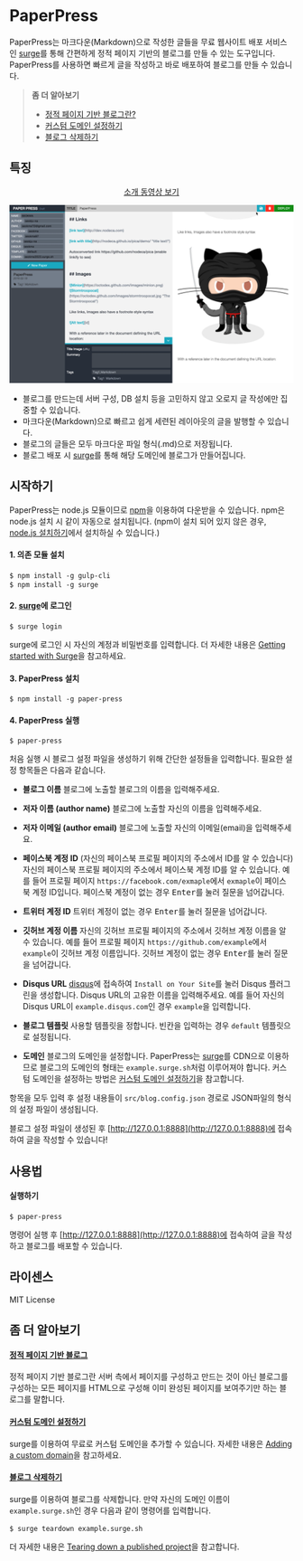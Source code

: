 # PaperPress
PaperPress는 마크다운(Markdown)으로 작성한 글들을 무료 웹사이트 배포 서비스인 [surge](https://surge.sh/)를 통해 간편하게 정적 페이지 기반의 블로그를 만들 수 있는 도구입니다. PaperPress를 사용하면 빠르게 글을 작성하고 바로 배포하여 블로그를 만들 수 있습니다.


> **좀 더 알아보기**
> * <a id="paper-press-sel-1" href="#paper-press-help-1">정적 페이지 기반 블로그란?</a>
> * <a id="paper-press-sel-2" href="#paper-press-help-2">커스텀 도메인 설정하기</a>
> * <a id="paper-press-sel-3" href="#paper-press-help-3">블로그 삭제하기</a>

## 특징

<p align="center"><a href="https://youtu.be/2IUwsdlw0to">소개 동영상 보기</a></p>


[![img](https://github.com/seokju-na/paper-press/blob/master/docs/imgs/Video.png)](https://youtu.be/2IUwsdlw0to)



* 블로그를 만드는데 서버 구성, DB 설치 등을 고민하지 않고 오로지 글 작성에만 집중할 수 있습니다.
* 마크다운(Markdown)으로 빠르고 쉽게 세련된 레이아웃의 글을 발행할 수 있습니다.
* 블로그의 글들은 모두 마크다운 파일 형식(.md)으로 저장됩니다.
* 블로그 배포 시 [surge](https://surge.sh)를 통해 해당 도메인에 블로그가 만들어집니다.


## 시작하기

PaperPress는 node.js 모듈이므로 [npm](https://www.npmjs.com/)을 이용하여 다운받을 수 있습니다. npm은 node.js 설치 시 같이 자동으로 설치됩니다. (npm이 설치 되어 있지 않은 경우, [node.js 설치하기](https://nodejs.org/ko/)에서 설치하실 수 있습니다.)


#### 1. 의존 모듈 설치

```shell
$ npm install -g gulp-cli
$ npm install -g surge
```

#### 2. [surge](https://surge.sh)에 로그인

```shell
$ surge login
```

surge에 로그인 시 자신의 계정과 비밀번호를 입력합니다. 더 자세한 내용은 [Getting started with Surge](https://surge.sh/help/getting-started-with-surge)을 참고하세요.


#### 3. PaperPress 설치

```shell
$ npm install -g paper-press
```

#### 4. PaperPress 실행

```shell
$ paper-press
```


처음 실행 시 블로그 설정 파일을 생성하기 위해 간단한 설정들을 입력합니다. 필요한 설정 항목들은 다음과 같습니다.


* **블로그 이름**
블로그에 노출할 블로그의 이름을 입력해주세요.

* **저자 이름 (author name)**
블로그에 노출할 자신의 이름을 입력해주세요.

* **저자 이메일 (author email)**
블로그에 노출할 자신의 이메일(email)을 입력해주세요.

* **페이스북 계정 ID** (자신의 페이스북 프로필 페이지의 주소에서 ID를 알 수 있습니다)
자신의 페이스북 프로필 페이지의 주소에서 페이스북 계정 ID를 알 수 있습니다. 예를 들어 프로필 페이지 ``https://facebook.com/exmaple``에서 ``exmaple``이 페이스북 계정 ID입니다.
페이스북 계정이 없는 경우 <kbd>Enter</kbd>를 눌러 질문을 넘어갑니다.

* **트위터 계정 ID**
트위터 계정이 없는 경우 <kbd>Enter</kbd>를 눌러 질문을 넘어갑니다.

* **깃허브 계정 이름**
자신의 깃허브 프로필 페이지의 주소에서 깃허브 계정 이름을 알 수 있습니다. 예를 들어 프로필 페이지 ``https://github.com/example``에서 ``example``이 깃허브 계정 이름입니다.
깃허브 계정이 없는 경우 <kbd>Enter</kbd>를 눌러 질문을 넘어갑니다.

* **Disqus URL**
[disqus](https://publishers.disqus.com/)에 접속하여 ``Install on Your Site``를 눌러 Disqus 플러그린을 생성합니다. Disqus URL의 고유한 이름을 입력해주세요. 예를 들어 자신의 Disqus URL이 ``example.disqus.com``인 경우 ``example``을 입력합니다.

* **블로그 템플릿**
사용할 템플릿을 정합니다. 빈칸을 입력하는 경우 ``default`` 템플릿으로 설정됩니다.

* **도메인**
블로그의 도메인을 설정합니다. PaperPress는 [surge](https://surge.sh)를 CDN으로 이용하므로 블로그의 도메인의 형태는 ``example.surge.sh``처럼 이루어져야 합니다. 커스텀 도메인을 설정하는 방법은 <a href="#paper-press-help-2">커스텀 도메인 설정하기</a>을 참고합니다.


항목을 모두 입력 후 설정 내용들이 ``src/blog.config.json`` 경로로 JSON파일의 형식의 설정 파일이 생성됩니다.

블로그 설정 파일이 생성된 후 [http://127.0.0.1:8888](http://127.0.0.1:8888)에 접속하여 글을 작성할 수 있습니다!


## 사용법

#### 실행하기

```shell
$ paper-press
```

명령어 실행 후 [http://127.0.0.1:8888](http://127.0.0.1:8888)에 접속하여 글을 작성하고 블로그를 배포할 수 있습니다.


## 라이센스

MIT License



## 좀 더 알아보기

#### <a id="paper-press-help-1" href="#paper-press-sel-1">정적 페이지 기반 블로그</a>

정적 페이지 기반 블로그란 서버 측에서 페이지를 구성하고 만드는 것이 아닌 블로그를 구성하는 모든 페이지를 HTML으로 구성해 이미 완성된 페이지를 보여주기만 하는 블로그를 말합니다.

#### <a id="paper-press-help-2" href="#paper-press-sel-2">커스텀 도메인 설정하기</a>

surge를 이용하여 무료로 커스텀 도메인을 추가할 수 있습니다. 자세한 내용은 [Adding a custom domain](https://surge.sh/help/adding-a-custom-domain)을 참고하세요.

#### <a id="paper-press-help-3" href="#paper-press-sel-3">블로그 삭제하기</a>

surge를 이용하여 블로그를 삭제합니다. 만약 자신의 도메인 이름이 ``example.surge.sh``인 경우 다음과 같이 명령어를 입력합니다.
```shell
$ surge teardown example.surge.sh
```
더 자세한 내용은 [Tearing down a published project](https://surge.sh/help/tearing-down-a-project)을 참고합니다.



